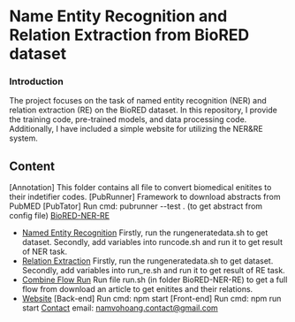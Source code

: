 # Name Entity Recognition and Relation Extraction from BioRED dataset
### Introduction
The project focuses on the task of named entity recognition (NER) and relation extraction (RE) on the BioRED dataset. In this repository, I provide the training code, pre-trained models, and data processing code. Additionally, I have included a simple website for utilizing the NER&RE system.
## Content
[Annotation]
This folder contains all file to convert biomedical enitites to their indetifier codes.
[PubRunner]
Framework to download abstracts from PubMED
[PubTator]
Run cmd: pubrunner --test . (to get abstract from config file)
[BioRED-NER-RE](#ner-re-biored)
- [Named Entity Recognition](#named-entity-recognition)
    Firstly, run the rungeneratedata.sh to get dataset.
    Secondly, add variables into runcode.sh and run it to get result of NER task. 
- [Relation Extraction](#relation-extraction)
    Firstly, run the rungeneratedata.sh to get dataset.
    Secondly, add variables into run_re.sh and run it to get result of RE task. 
- [Combine Flow Run](#combine-run)
    Run file run.sh (in folder BioRED-NER-RE) to get a full flow from download an article to get enitites and their relations.
- [Website](#web-site)
    [Back-end]
    Run cmd: npm start
    [Front-end]
    Run cmd: npm run start 
[Contact](#contact)
    email: namvohoang.contact@gmail.com


